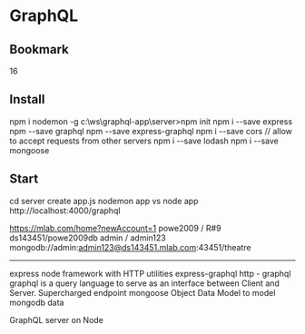 # GraphQL

## Bookmark
16

## Install
npm i nodemon -g
c:\ws\graphql-app\server>npm init
npm i --save express
npm --save graphql 
npm --save express-graphql 
npm i --save cors           // allow to accept requests from other servers
npm i --save lodash 
npm i --save mongoose

## Start
cd server
create app.js
nodemon app     vs          node app
http://localhost:4000/graphql


https://mlab.com/home?newAccount=1
    powe2009 / R#9    ds143451/powe2009db
                        admin / admin123
    mongodb://admin:admin123@ds143451.mlab.com:43451/theatre

___________________________________________________________________________

express                             node framework with HTTP utilities
express-graphql                     http - graphql
graphql		                        is a query language to serve as an interface between Client and Server. Supercharged endpoint
mongoose                            Object Data Model to model mongodb data

GraphQL server on Node






